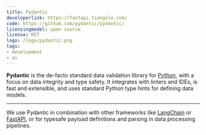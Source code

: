 ```yaml
---
title: Pydantic
developerlink: https://fastapi.tiangolo.com/
code: https://github.com/pydantic/pydantic/
licensingmodel: open source
license: MIT
logo: /logo/pydantic.png
tags:
- development
- ai
---
```

__Pydantic__ is the de-facto standard data validation library for [Python](python), with a focus on data integrity and type safety.
It integrates with linters and IDEs, is fast and extensible, and uses standard Python type hints for defining data models.

---

We use Pydantic in combination with other frameworks like [LangChain](langchain) or [FastAPI](fastapi), or for typesafe payload definitions and parsing in data processing pipelines.